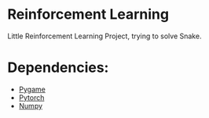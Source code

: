 # Reinforcement Learning
Little Reinforcement Learning Project, trying to solve Snake.


# Dependencies:
-  [Pygame](https://www.pygame.org/download.shtml)
-  [Pytorch](https://pytorch.org/)
-  [Numpy](https://numpy.org/)